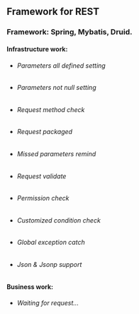 ## Framework for REST

### Framework: Spring, Mybatis, Druid.

#### Infrastructure work: 

* ###### Parameters all defined setting
* ###### Parameters not null setting
* ###### Request method check
* ###### Request packaged
* ###### Missed parameters remind
* ###### Request validate
* ###### Permission check
* ###### Customized condition check
* ###### Global exception catch
* ###### Json & Jsonp support

#### Business work: 

* ###### Waiting for request...